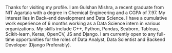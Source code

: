 Thanks for visiting my profile. I am Gulshan Mishra, a recent graduate from NIT Agartala with a degree in Chemical Engineering and a CGPA of 7.97. My interest lies in Back-end development and Data Science. I have a cumulative work experience of 6 months working as a Data Science intern in various organizations. My skills include C++, Python, Pandas, Seaborn, Tableau, Scikit-learn, Keras, OpenCV, JS and Django. I am currently open to any full-time opportunities for the roles of Data Analyst, Data Scientist and Backend Developer (Django Preferably).
